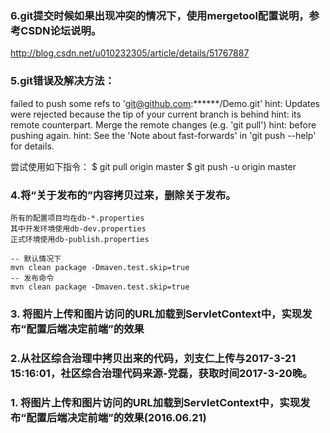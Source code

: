### 6.git提交时候如果出现冲突的情况下，使用mergetool配置说明，参考CSDN论坛说明。
http://blog.csdn.net/u010232305/article/details/51767887

### 5.git错误及解决方法：
failed to push some refs to 'git@github.com:******/Demo.git'
hint: Updates were rejected because the tip of your current branch is behind
hint: its remote counterpart. Merge the remote changes (e.g. 'git pull')
hint: before pushing again.
hint: See the 'Note about fast-forwards' in 'git push --help' for details.

尝试使用如下指令：
$ git pull origin master
$ git push -u origin master


### 4.将“关于发布的”内容拷贝过来，删除关于发布。
	所有的配置项目均在db-*.properties
	其中开发环境使用db-dev.properties
	正式环境使用db-publish.properties
	
	-- 默认情况下
	mvn clean package -Dmaven.test.skip=true
	-- 发布命令
	mvn clean package -Dmaven.test.skip=true

### 3. 将图片上传和图片访问的URL加载到ServletContext中，实现发布“配置后端决定前端”的效果

### 2.从社区综合治理中拷贝出来的代码，刘支仁上传与2017-3-21 15:16:01，社区综合治理代码来源-党磊，获取时间2017-3-20晚。

### 1. 将图片上传和图片访问的URL加载到ServletContext中，实现发布“配置后端决定前端”的效果(2016.06.21)
